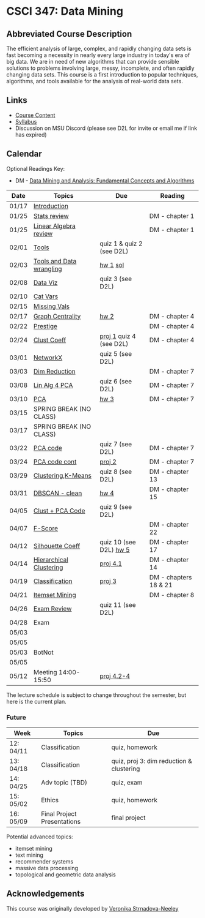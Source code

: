 # CSCI 347: Data Mining

## Abbreviated Course Description

The efficient analysis of large, complex, and rapidly changing data sets is fast
becoming a necessity in nearly every large industry in today's era of big data.
We are in need of new algorithms that can provide sensible solutions to problems
involving large, messy, incomplete, and often rapidly changing data sets. This
course is a first introduction to popular techniques, algorithms, and tools
available for the analysis of real-world data sets.

## Links
- [Course Content](https://github.com/msu/csci-347-spring2022)
- [Syllabus](./syllabus)
- Discussion on MSU Discord (please see D2L for invite or email me if link has expired)

## Calendar

Optional Readings Key:
- DM - [Data Mining and Analysis: Fundamental Concepts and Algorithms](https://dataminingbook.info/book_html/)

| Date  | Topics                                                                | Due                                       | Reading                       |
|-------|-----------------------------------------------------------------------|-------------------------------------------|-------------------------------|
| 01/17 | [Introduction](./notes/01-intro.pdf)                                  |                                           |                               |
| 01/25 | [Stats review](./notes/02a-stats.pdf)                                 |                                           | DM - chapter 1                |
| 01/25 | [Linear Algebra review](./notes/02b-linAlg.pdf)                       |                                           | DM - chapter 1                |
| 02/01 | [Tools](./notes/03-tools.md)                                          | quiz 1 & quiz 2 (see D2L)                 |                               |
| 02/03 | [Tools and Data wrangling](./notes/03-tools.md)                       | [hw 1](hw/01.pdf) [sol](hw/01-sol.pdf)    |                               |
| 02/08 | [Data Viz](./notes/04a-viz.ipynb)                                     | quiz 3 (see D2L)                          |                               |
| 02/10 | [Cat Vars](./notes/04b-cat.pdf)                                       |                                           |                               |
| 02/15 | [Missing Vals](./notes/05a-missing_vals.ipynb)                        |                                           |                               |
| 02/17 | [Graph Centrality](./notes/05b-centrality.pdf)                        | [hw 2](hw/02.pdf)                         | DM - chapter 4                |
| 02/22 | [Prestige](./notes/06a-prestige.pdf)                                  |                                           | DM - chapter 4                |
| 02/24 | [Clust Coeff](./notes/06b-clustcoeff.pdf)                             | [proj 1](proj/01.pdf) quiz 4 (see D2L)    | DM - chapter 4                |
| 03/01 | [NetworkX](./notes/07a-networkx.ipynb)                                | quiz 5 (see D2L)                          |                               |
| 03/03 | [Dim Reduction](./notes/07b-dimRedux.pdf)                             |                                           | DM - chapter 7                |
| 03/08 | [Lin Alg 4 PCA](./notes/08a-la4pca.pdf)                               | quiz 6 (see D2L)                          | DM - chapter 7                |
| 03/10 | [PCA](./notes/08b-pca.pdf)                                            | [hw 3](hw/03.pdf)                         | DM - chapter 7                |
| 03/15 | SPRING BREAK (NO CLASS)                                               |                                           |                               |
| 03/17 | SPRING BREAK (NO CLASS)                                               |                                           |                               |
| 03/22 | [PCA code](./notes/09-pca.ipynb)                                      | quiz 7 (see D2L)                          | DM - chapter 7                |
| 03/24 | [PCA code cont](./notes/09-pca.ipynb)                                 | [proj 2](proj/02.pdf)                     | DM - chapter 7                |
| 03/29 | [Clustering](./notes/10a-clust.pdf),[K-Means](./notes/10b-kmeans.pdf) | quiz 8 (see D2L)                          | DM - chapter 13               |
| 03/31 | [DBSCAN - clean](./notes/10c-dbscan.pdf)                              | [hw 4](hw/04.pdf)                         | DM - chapter 15               |
| 04/05 | [Clust + PCA Code](./notes/11a-clust-code.ipynb)                      | quiz 9 (see D2L)                          |                               |
| 04/07 | [F-Score](./notes/11b-fscore.pdf)                                     |                                           | DM - chapter 22               |
| 04/12 | [Silhouette Coeff](./notes/12a-scoeff.pdf)                            | quiz 10 (see D2L) [hw 5](hw/05.pdf)       | DM - chapter 17               |
| 04/14 | [Hierarchical Clustering](./notes/12b-hierclust.pdf)                  | [proj 4.1](proj/04.pdf)                   | DM - chapter 14               |
| 04/19 | [Classification](./notes/13a-classification.pdf)                      | [proj 3](proj/03.pdf)                     | DM - chapters 18 & 21         |
| 04/21 | [Itemset Mining](./notes/13b-itemset.pdf)                             |                                           | DM - chapter 8                |
| 04/26 | [Exam Review](./notes/14a-exam-review.pdf)                            | quiz 11 (see D2L)                         |                               |
| 04/28 | Exam                                                                  |                                           |                               |
| 05/03 |                                                                       |                                           |                               |
| 05/05 |                                                                       |                                           |                               |
| 05/03 | BotNot                                                                |                                           |                               |
| 05/05 |                                                                       |                                           |                               |
| 05/12 | Meeting 14:00-15:50                                                   | [proj 4.2-4](proj/04.pdf)                 |                               |

The lecture schedule is subject to change throughout the semester, but here is
the current plan.

### Future

| Week     | Topics                                        | Due
|----------|-----------------------------------------------|---------------------------------------
|12: 04/11 | Classification                                | quiz, homework
|13: 04/18 | Classification                                | quiz, proj 3: dim reduction & clustering
|14: 04/25 | Adv topic (TBD)                               | quiz, exam
|15: 05/02 | Ethics                                        | quiz, homework
|16: 05/09 | Final Project Presentations                   | final project

Potential advanced topics:
- itemset mining
- text mining
- recommender systems
- massive data processing
- topological and geometric data analysis

## Acknowledgements

This course was originally developed by [Veronika
Strnadova-Neeley](https://www.cs.montana.edu/veronika/)
